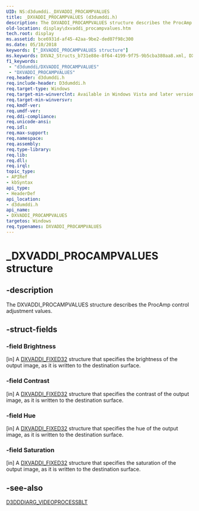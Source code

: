 ```yaml
---
UID: NS:d3dumddi._DXVADDI_PROCAMPVALUES
title: _DXVADDI_PROCAMPVALUES (d3dumddi.h)
description: The DXVADDI_PROCAMPVALUES structure describes the ProcAmp control adjustment values.
old-location: display\dxvaddi_procampvalues.htm
tech.root: display
ms.assetid: bce6931d-af45-42aa-9be2-ded07f98c300
ms.date: 05/10/2018
keywords: ["_DXVADDI_PROCAMPVALUES structure"]
ms.keywords: DXVA2_Structs_b731e88e-8f64-4199-9f75-9b5cba380aa8.xml, DXVADDI_PROCAMPVALUES, DXVADDI_PROCAMPVALUES structure [Display Devices], _DXVADDI_PROCAMPVALUES, d3dumddi/DXVADDI_PROCAMPVALUES, display.dxvaddi_procampvalues
f1_keywords:
 - "d3dumddi/DXVADDI_PROCAMPVALUES"
 - "DXVADDI_PROCAMPVALUES"
req.header: d3dumddi.h
req.include-header: D3dumddi.h
req.target-type: Windows
req.target-min-winverclnt: Available in Windows Vista and later versions of the Windows operating systems.
req.target-min-winversvr: 
req.kmdf-ver: 
req.umdf-ver: 
req.ddi-compliance: 
req.unicode-ansi: 
req.idl: 
req.max-support: 
req.namespace: 
req.assembly: 
req.type-library: 
req.lib: 
req.dll: 
req.irql: 
topic_type:
- APIRef
- kbSyntax
api_type:
- HeaderDef
api_location:
- d3dumddi.h
api_name:
- DXVADDI_PROCAMPVALUES
targetos: Windows
req.typenames: DXVADDI_PROCAMPVALUES
---
```


# _DXVADDI_PROCAMPVALUES structure


## -description


The DXVADDI_PROCAMPVALUES structure describes the ProcAmp control adjustment values.


## -struct-fields




### -field Brightness

[in] A <a href="https://docs.microsoft.com/windows-hardware/drivers/ddi/d3dumddi/ns-d3dumddi-_dxvaddi_fixed32">DXVADDI_FIXED32</a> structure that specifies the brightness of the output image, as it is written to the destination surface.


### -field Contrast

[in] A <a href="https://docs.microsoft.com/windows-hardware/drivers/ddi/d3dumddi/ns-d3dumddi-_dxvaddi_fixed32">DXVADDI_FIXED32</a> structure that specifies the contrast of the output image, as it is written to the destination surface.


### -field Hue

[in] A <a href="https://docs.microsoft.com/windows-hardware/drivers/ddi/d3dumddi/ns-d3dumddi-_dxvaddi_fixed32">DXVADDI_FIXED32</a> structure that specifies the hue of the output image, as it is written to the destination surface.


### -field Saturation

[in] A <a href="https://docs.microsoft.com/windows-hardware/drivers/ddi/d3dumddi/ns-d3dumddi-_dxvaddi_fixed32">DXVADDI_FIXED32</a> structure that specifies the saturation of the output image, as it is written to the destination surface.


## -see-also




<a href="https://docs.microsoft.com/windows-hardware/drivers/ddi/d3dumddi/ns-d3dumddi-_d3dddiarg_videoprocessblt">D3DDDIARG_VIDEOPROCESSBLT</a>
 

 

